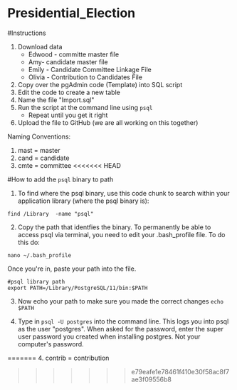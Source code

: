 # Presidential_Election

#Instructions
1. Download data 
    - Edwood - committe master file 
    - Amy- candidate master file 
    - Emily - Candidate Committee Linkage File 
    - Olivia - Contribution to Candidates File 
 2. Copy over the pgAdmin code (Template) into SQL script 
 3. Edit the code to create a new table
 5. Name the file "Import.sql"
 4. Run the script at the command line using `psql`
    - Repeat until you get it right
 6. Upload the file to GitHub (we are all working on this together)

Naming Conventions:
1. mast = master
2. cand = candidate 
3. cmte = committee
<<<<<<< HEAD

#How to add the `psql` binary to path
1. To find where the psql binary, use this code chunk to search within your application library (where the psql binary is):
```{bash, eval=FALSE}
find /Library  -name "psql"
```

2. Copy the path that identfies the binary. To permanently be able to access psql via terminal, you need to edit your .bash_profile file. To do this do:

`nano ~/.bash_profile`

Once you're in, paste your path into the file.

```{bash, eval=FALSE}
#psql library path
export PATH=/Library/PostgreSQL/11/bin:$PATH
```

3. Now echo your path to make sure you made the correct changes
`echo $PATH`

4. Type in `psql -U postgres` into the command line. This logs you into psql as the user "postgres". When asked for the password, enter the super user password you created when installing postgres. Not your computer's password. 


=======
4. contrib = contribution
>>>>>>> e79eafe1e78461f410e30f58ac8f7ae3f09556b8
